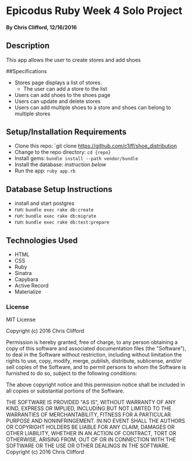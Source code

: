 # Epicodus Ruby Week 4 Solo Project

#### By Chris Clifford, 12/16/2016

## Description

This app allows the user to create stores and add shoes

##Specifications

* Stores page displays a list of stores.
  * The user can add a store to the list
* Users can add shoes to the shoes page
* Users can update and delete stores
* Users can add multiple shoes to a store and shoes can belong to multiple stores

## Setup/Installation Requirements

* Clone this repo: `git clone https://github.com/c1iff/shoe_distribution
* Change to the repo directory: `cd {repo}`
* Install gems: `bundle install --path vendor/bundle`
* Install the database: *instruction below*
* Run the app: `ruby app.rb`

## Database Setup Instructions

* install and start postgres
* run: `bundle exec rake db:create`
* run: `bundle exec rake db:migrate`
* run: `bundle exec rake db:test:prepare`

## Technologies Used

* HTML
* CSS
* Ruby
* Sinatra
* Capybara
* Active Record
* Materialize

### License

MIT License

Copyright (c) 2016 Chris Clifford

Permission is hereby granted, free of charge, to any person obtaining a copy
of this software and associated documentation files (the "Software"), to deal
in the Software without restriction, including without limitation the rights
to use, copy, modify, merge, publish, distribute, sublicense, and/or sell
copies of the Software, and to permit persons to whom the Software is
furnished to do so, subject to the following conditions:

The above copyright notice and this permission notice shall be included in all
copies or substantial portions of the Software.

THE SOFTWARE IS PROVIDED "AS IS", WITHOUT WARRANTY OF ANY KIND, EXPRESS OR
IMPLIED, INCLUDING BUT NOT LIMITED TO THE WARRANTIES OF MERCHANTABILITY,
FITNESS FOR A PARTICULAR PURPOSE AND NONINFRINGEMENT. IN NO EVENT SHALL THE
AUTHORS OR COPYRIGHT HOLDERS BE LIABLE FOR ANY CLAIM, DAMAGES OR OTHER
LIABILITY, WHETHER IN AN ACTION OF CONTRACT, TORT OR OTHERWISE, ARISING FROM,
OUT OF OR IN CONNECTION WITH THE SOFTWARE OR THE USE OR OTHER DEALINGS IN THE
SOFTWARE.
Copyright (c) 2016 Chris Clifford
